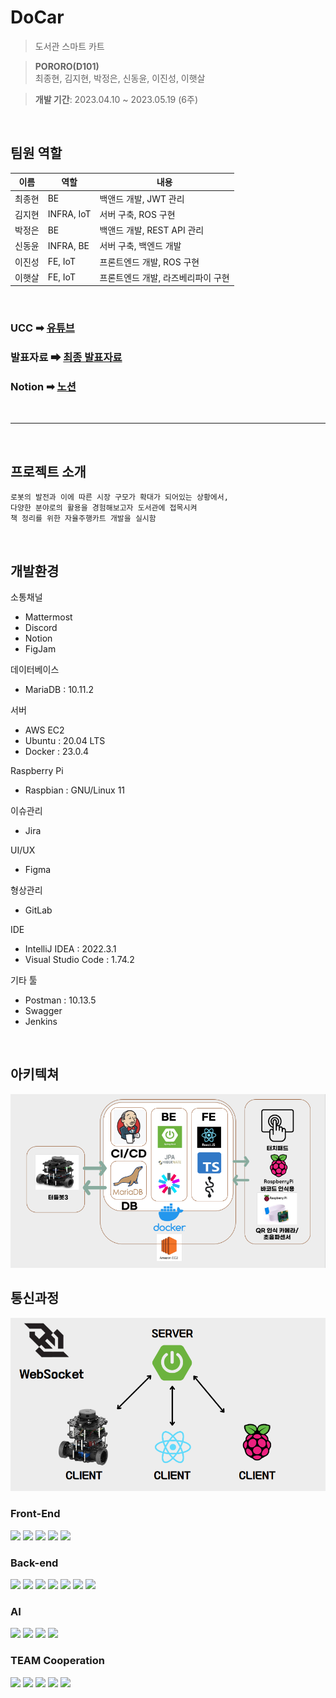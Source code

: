 # DoCar
> 도서관 스마트 카트

> __PORORO(D101)__  
최종현, 김지현, 박정은, 신동윤, 이진성, 이햇살

> __개발 기간__: 2023.04.10 ~ 2023.05.19 (6주) 

<br>

## 팀원 역할
| 이름   | 역할 | 내용                        |
| ------ | ---- | --------------------------- |
| 최종현 | BE | 백앤드 개발, JWT 관리 |
| 김지현 | INFRA, IoT | 서버 구축, ROS 구현 |
| 박정은 | BE | 백앤드 개발, REST API 관리 |
| 신동윤 | INFRA, BE | 서버 구축, 백엔드 개발 |
| 이진성 | FE, IoT | 프론트엔드 개발, ROS 구현 |
| 이햇살 | FE, IoT | 프론트엔드 개발, 라즈베리파이 구현 |

<br>

### UCC ➡ [유튜브](https://www.youtube.com/watch?v=XqWZ3UWdW3c)
### 발표자료 ➡ [최종 발표자료](docs/구미_1반_D101_발표자료.pdf)
### Notion ➡ [노션](https://dent-asiago-e07.notion.site/D101-edc6bd849b91436abe5038a4d9b2465e)

<br>

-------

<br>

## 프로젝트 소개
```
로봇의 발전과 이에 따른 시장 구모가 확대가 되어있는 상황에서, 
다양한 분야로의 활용을 경험해보고자 도서관에 접목시켜 
책 정리를 위한 자율주행카트 개발을 실시함
```

<br>

## 개발환경
소통채널

- Mattermost
- Discord
- Notion
- FigJam

데이터베이스

- MariaDB : 10.11.2

서버

- AWS EC2
- Ubuntu : 20.04 LTS
- Docker : 23.0.4

Raspberry Pi

- Raspbian : GNU/Linux 11

이슈관리

- Jira

UI/UX

- Figma

형상관리

- GitLab

IDE

- IntelliJ IDEA : 2022.3.1
- Visual Studio Code : 1.74.2

기타 툴

- Postman : 10.13.5
- Swagger
- Jenkins

<br>

## 아키텍쳐

<img src = "./docs/아키텍쳐.PNG">

<br>

## 통신과정

<img src = "./docs/웹소켓_통신.PNG">

### Front-End
<div>
	<img src="https://img.shields.io/badge/React-61DAFB?style=flat&logo=React&logoColor=white" />
	<img src="https://img.shields.io/badge/Node.js-339933?style=flat&logo=Node.js&logoColor=white" />
	<img src="https://img.shields.io/badge/Redux-764ABC?style=flat&logo=Redux&logoColor=white" />
    <img src="https://img.shields.io/badge/axios-5A29E4?style=flat&logo=axios&logoColor=white" />
	<img src="https://img.shields.io/badge/ReactRouter-CA4245?style=flat&logo=ReactRouter&logoColor=white" />
</div>

### Back-end
<div>
	<img src="https://img.shields.io/badge/Springboot-6DB33F?style=flat&logo=Springboot&logoColor=white" />
	<img src="https://img.shields.io/badge/JPA-6DB33F?style=flat&logo=JPA&logoColor=white" />
    <img src="https://img.shields.io/badge/hibernate-59666C?style=flat&logo=hibernate&logoColor=white" />
	<img src="https://img.shields.io/badge/jsonwebtokens-000000?style=flat&logo=jsonwebtokens&logoColor=white" />
    <img src="https://img.shields.io/badge/Swagger-85EA2D?style=flat&logo=Swagger&logoColor=white" />
	<img src="https://img.shields.io/badge/mariadb-003545?style=flat&logo=mariadb&logoColor=white" />
	<img src="https://img.shields.io/badge/postman-FF6C37?style=flat&logo=postman&logoColor=white" />
</div>

### AI
<div>
	<img src="https://img.shields.io/badge/flask-000000?style=flat&logo=flask&logoColor=white"/>
	<img src="https://img.shields.io/badge/tensorflow-FF6F00?style=flat&logo=tensorflow&logoColor=white"/>
	<img src="https://img.shields.io/badge/opencv-5C3EE8?style=flat&logo=opencv&logoColor=white"/>
	<img src="https://img.shields.io/badge/keras-D00000?style=flat&logo=keras&logoColor=white"/>

</div>

### TEAM Cooperation
<div>
	<img src="https://img.shields.io/badge/gitlab-FC6D26?style=flat&logo=gitlab&logoColor=white" />
	<img src="https://img.shields.io/badge/jirasoftware-0052CC?style=flat&logo=jirasoftware&logoColor=white" />
    <img src="https://img.shields.io/badge/notion-000000?style=flat&logo=notion&logoColor=white" />
	<img src="https://img.shields.io/badge/mattermost-0058CC?style=flat&logo=mattermost&logoColor=white" />
	<img src="https://img.shields.io/badge/figma-F24E1E?style=flat&logo=figma&logoColor=white" />
</div>

<br>
